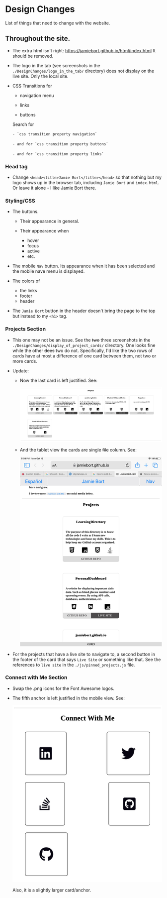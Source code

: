 # Design Changes

List of things that need to change with the website.

## Throughout the site.

- The extra html isn't right: https://jamiebort.github.io/html/index.html It should be removed.

- The logo in the tab (see screenshots in the `./DesignChanges/logo_in_the_tab/` directory) does not display on the live site. Only the local site.

- CSS Transitions for

  - navigation menu

  - links

  - buttons

  Search for

      - `css transition property navigation`

      - and for `css transition property buttons`

      - and for `css transition property links`

### Head tag

- Change `<head><title>Jamie Bort</title></head>` so that nothing but my logo shows up in the browser tab, including `Jamie Bort` and `index.html`. Or leave it alone - I like Jamie Bort there.

### Styling/CSS

- The buttons.

  - Their appearance in general.

  - Their appearance when

    - hover
    - focus
    - active
    - etc.

- The mobile `Nav` button. Its appearance when it has been selected and the mobile nave menu is displayed.

- The colors of

  - the links
  - footer
  - header

- The `Jamie Bort` button in the header doesn't bring the page to the top but instead to my `<h1>` tag.

### Projects Section

- This one may not be an issue. See the ~~two~~ three screenshots in the `./DesignChanges/display_of_project_cards/` directory. One looks fine while the other ~~does~~ two do not. Specifically, I'd like the two rows of cards have at most a difference of one card between them, not two or more cards.

- Update:

  - Now the last card is left justified. See:

    ![Projects desktop view](../DesignChanges/display_of_project_cards/projects.png)

  - And the tablet view the cards are single ~~file~~ column. See:

    ![Projects tablet vertical view](../DesignChanges/display_of_project_cards/JamieBort.com.png)

- For the projects that have a live site to navigate to, a second button in the footer of the card that says `Live Site` or something like that. See the references to `live site` in the `./js/pinned_projects.js` file.

### Connect with Me Section

- Swap the .png icons for the Font Awesome logos.

- The fifth anchor is left justified in the mobile view. See:

  ![Contact](../DesignChanges/display_of_project_cards/connect.png)

  Also, it is a slightly larger card/anchor.
